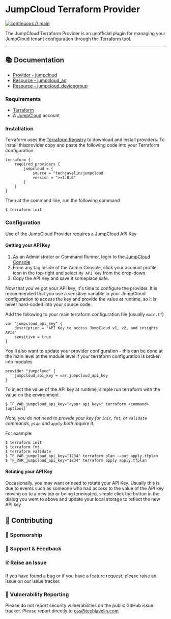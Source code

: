 # JumpCloud Terraform Provider
[![continuous // main](https://github.com/techjavelin/terraform-provider-jumpcloud/actions/workflows/continuous.yml/badge.svg)](https://github.com/techjavelin/terraform-provider-jumpcloud/actions/workflows/continuous.yml)

The JumpCloud Terraform Provider is an unofficial plugin for managing your JumpCloud tenant configuration through the [Terraform](https://www.terraform.io) tool. 

---

## 📚 Documentation

* [Provider - jumpcloud](docs/index.md)
* [Resource - jumpcloud_ad](docs/resources/ad.md)
* [Resource - jumpcloud_devicegroup](docs/resources/devicegroup.md)

### Requirements

* [Terraform](https://terraform.io)
* A [JumpCloud](https://jumpcloud.com) account

### Installation

Terraform uses the [Terraform Registry](https://registry.terraform.io) to download and install providers. To install thisprovider copy and paste the following code into your Terraform configuration

```
terraform {
    required_providers {
        jumpcloud = {
            source = "techjavelin/jumpcloud
            version = ">=1.0.0"
        }
    }
}
```

Then at the command line, run the following command

```
$ terraform init
```

### Configuration

Use of the JumpCloud Provider requires a JumpCloud API Key

#### Getting your API Key
1. As an Administrator or Command Runner, login to the [JumpCloud Console](https://console.jumpcloud.com)
2. From any tag inside of the Admin Console, click your account profile icon in the top-right and select `My API Key` from the drop-down. 
3. Copy the API Key and save it someplace safe. 

Now that you've got your API key, it's time to configure the provider. It is recommended that you use a sensitive variable in your JumpCloud configuration to access the key and provide the value at runtime, so it is never hard-coded into your source code. 

Add the following to your main terraform configuration file (usually `main.tf`)

```
var "jumpcloud_api_key" {
    description = "API Key to access JumpCloud v1, v2, and insights APIs"
    sensitive = true
}
```

You'll also want to update your provider configuration - this can be done at the main level at the module level if your terraform configuration is broken into modules

```
provider "jumpcloud" {
    jumpcloud_api_key = var.jumpcloud_api_key
}
```

To inject the value of the API key at runtime, simple run terraform with the value on the environment 

```
$ TF_VAR_jumpcloud_api_key="<your api key>" terraform <command> [options]
```

*Note, you do not need to provide your key for `init`, `fmt`, or `validate` commands, `plan` and `apply` both require it.*

For example:
```
$ terraform init
$ terraform fmt
$ terraform validate
$ TF_VAR_jumpcloud_api_key="1234" terraform plan --out apply.tfplan
$ TF_VAR_jumpcloud_api_key="1234" terraform apply apply.tfplan
```
#### Rotating your API Key

Occasionally, you may want or need to rotate your API Key. Usually this is due to events such as someone who had access to the value of the API key moving on to a new job or being terminated, simple click the button in the dialog you went to above and update your local storage to reflect the new API key

## 👋 Contributing

### 

### 🎁 Sponsorship

### 🙇 Support & Feedback

### 🗈 Raise an Issue
If you have found a bug or if you have a feature request, please raise an issue on our issue tracker.

### 🔐 Vulnerability Reporting
Please do not report security vulnerabilities on the public GitHub issue tracker. Please report directly to oss@techjavelin.com